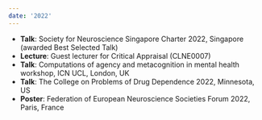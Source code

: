 ```yaml
---
date: '2022'
---
```


- **Talk**: Society for Neuroscience Singapore Charter 2022, Singapore (awarded Best Selected Talk)
- **Lecture**: Guest lecturer for Critical Appraisal (CLNE0007)
- **Talk**: Computations of agency and metacognition in mental health workshop, ICN UCL, London, UK
- **Talk**: The College on Problems of Drug Dependence 2022, Minnesota, US
- **Poster**: Federation of European Neuroscience Societies Forum 2022, Paris, France
